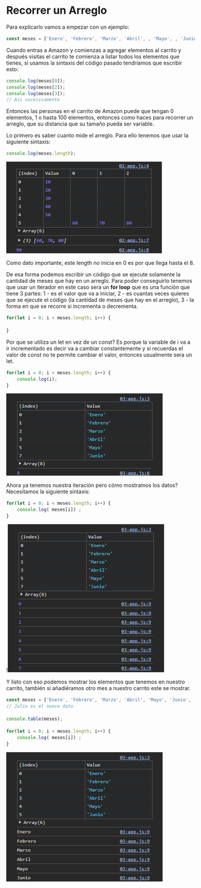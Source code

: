 # Recorrer un Arreglo

Para explicarlo vamos a empezar con un ejemplo:

```jsx
const meses = ['Enero', 'Febrero', 'Marzo', 'Abril', , 'Mayo', , 'Junio'];
```

Cuando entras a Amazon y comienzas a agregar elementos al carrito y después visitas el carrito te comienza a listar todos los elementos que tienes, si usamos la sintaxis del código pasado tendríamos que escribir esto:

```jsx
console.log(meses[0]);
console.log(meses[2]);
console.log(meses[3]);
// Asi sucesivamente
```

Entonces las personas en el carrito de Amazon puede que tengan 0 elementos, 1 o hasta 100  elementos, entonces como haces para recorrer un arreglo, que su distancia que su tamaño pueda ser variable.

Lo primero es saber cuanto mide el arreglo. Para ello tenemos que usar la siguiente sintaxis:

```jsx
console.log(meses.length);
```

![arreglos](../../img/arreglos(6).png)

Como dato importante, este length no inicia en 0 es por que llega hasta el 8.

De esa forma podemos escribir un código que se ejecute solamente la cantidad de meses que hay en un arreglo. Para poder conseguirlo tenemos que usar un iterador en este caso sera un **for loop** que es una función que tiene 3 partes: 1 - es el valor que va a iniciar, 2 - es cuantas veces quieres que se ejecute el código (la cantidad de meses que hay en el arreglo), 3 - la forma en que se recorre si incrementa o decrementa.

```jsx
for(let i = 0; i < meses.length; i++) {

}
```

Por que se utiliza un let en vez de un const? Es porque la variable de i va a ir incrementado es decir va a cambiar constantemente y si recuerdas el valor de const no te permite cambiar el valor, entonces usualmente sera un let.

```jsx
for(let i = 0; i < meses.length; i++) {
	console.log(i);
}
```

![arreglos](../../img/arreglos(7).png)

Ahora ya tenemos nuestra iteración pero cómo mostramos los datos? Necesitamos la siguiente sintaxis:

```jsx
for(let i = 0; i < meses.length; i++) {
    console.log( meses[i]) ;
}
```

!![arreglos](../../img/arreglos(8).png)

Y listo con eso podemos mostrar los elementos que tenemos en nuestro carrito, también si añadiéramos otro mes a nuestro carrito este se mostrar.

```jsx
const meses = ['Enero', 'Febrero', 'Marzo', 'Abril', 'Mayo', 'Junio', 'Julio'];
// Julio es el nuevo dato

console.table(meses);

for(let i = 0; i < meses.length; i++) {
    console.log( meses[i]) ;
} 
```

![arreglos](../../img/arreglos(9).png)